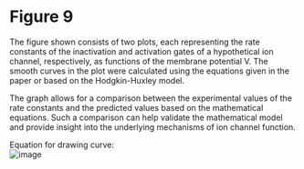 # Figure 9

The figure shown consists of two plots, each representing the rate constants of the inactivation and activation gates of a hypothetical ion channel, respectively, as functions of the membrane potential V. The smooth curves in the plot were calculated using the equations given in the paper or based on the Hodgkin-Huxley model.

The graph allows for a comparison between the experimental values of the rate constants and the predicted values based on the mathematical equations. Such a comparison can help validate the mathematical model and provide insight into the underlying mechanisms of ion channel function.

Equation for drawing curve: \
![image](https://user-images.githubusercontent.com/63366288/235206426-2165747c-63ba-43ff-97eb-53f603f4cff2.png)

